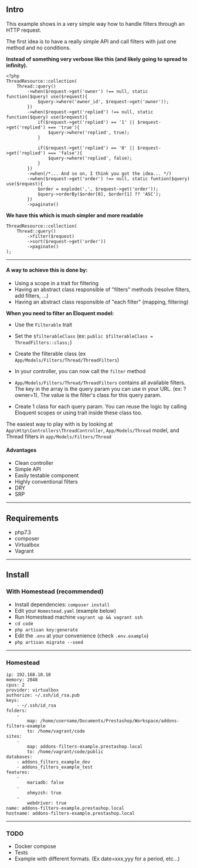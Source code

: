 ## Intro
This example shows in a very simple way how to handle filters through an HTTP request.

The first idea is to have a really simple API and call filters with just one method and no conditions.

**Instead of something very verbose like this (and likely going to spread to infinity).**
```$php
<?php
ThreadResource::collection(
    Thread::query()
        ->when($request->get('owner') !== null, static function($query) use($request){
            $query->where('owner_id', $request->get('owner'));
        })
        ->when($request->get('replied') !== null, static function($query) use($request){
            if($request->get('replied') == '1' || $request->get('replied') === 'true'){
                $query->where('replied', true);
            }

            if($request->get('replied') == '0' || $request->get('replied') === 'false'){
                $query->where('replied', false);
            }
        })
        ->when(/*... And so on, I think you got the idea... */)
        ->when($request->get('order') !== null, static funtion($query) use($request){
            $order = explode(',', $request->get('order'));
            $query->orderBy($order[0], $order[1] ?? 'ASC');
        })
        ->paginate()
```

**We have this which is much simpler and more readable**
```$php
ThreadResource::collection(
    Thread::query()
        ->filter($request)
        ->sort($request->get('order'))
        ->paginate()
);
```

---

#### A way to achieve this is done by: 
- Using a scope in a trait for filtering 
- Having an abstract class responsible of "filters" methods (resolve filters, add filters, ...)
- Having an abstract class responsible of "each filter" (mapping, filtering)

**When you need to filter an Eloquent model:**
 - Use the `Filterable` trait 
 - Set the `$filterableClass` (ex: `public $filterableClass = ThreadFilters::class;`)
 - Create the filterable class (ex `App/Models/Filters/Thread/ThreadFilters`)
 - In your controller, you can now call the `filter` method

- `App/Models/Filters/Thread/ThreadFilters` contains all available filters. The key in the array is the query param you can use in your URL. (ex: ?owner=1). The value is the filter's class for this query param.
- Create 1 class for each query param. You can reuse the logic by calling Eloquent scopes or using trait inside these class too.

The easiest way to play with is by looking at `App\Http\Controllers\ThreadController`, `App/Models/Thread` model, and Thread filters in `app/Models/Filters/Thread`

#### Advantages
- Clean controller
- Simple API
- Easily testable component
- Highly conventional filters
- DRY
- SRP

---

## Requirements
- php7.3
- composer
- Virtualbox
- Vagrant

---

## Install
### With Homestead (recommended)
- Install dependencies: `composer install`
- Edit your `Homestead.yaml` (example below)
- Run Homestead machine `vagrant up && vagrant ssh`
- `cd code`
- `php artisan key:generate`
- Edit the `.env` at your convenience (check `.env.example`)
- `php artisan migrate --seed`

---
### Homestead
```$yaml
ip: 192.168.10.10
memory: 2048
cpus: 2
provider: virtualbox
authorize: ~/.ssh/id_rsa.pub
keys:
    - ~/.ssh/id_rsa
folders:
    -
        map: /home/username/Documents/Prestashop/Workspace/addons-filters-example
        to: /home/vagrant/code
sites:
    -
        map: addons-filters-example.prestashop.local
        to: /home/vagrant/code/public
databases:
    - addons_filters_example_dev
    - addons_filters_example_test
features:
    -
        mariadb: false
    -
        ohmyzsh: true
    -
        webdriver: true
name: addons-filters-example.prestashop.local
hostname: addons-filters-example.prestashop.local
```
---

### TODO
- Docker compose
- Tests
- Example with different formats. (Ex date=xxx,yyy for a period, etc...)
